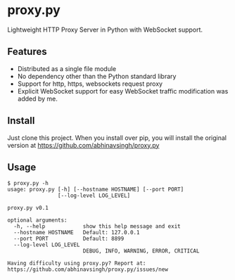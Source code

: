 proxy.py
========

Lightweight HTTP Proxy Server in Python with WebSocket support.

Features
--------

- Distributed as a single file module
- No dependency other than the Python standard library
- Support for http, https, websockets request proxy
- Explicit WebSocket support for easy WebSocket traffic modification was added by me.

Install
-------

Just clone this project. When you install over pip, you will install the original version at https://github.com/abhinavsingh/proxy.py 

Usage
-----

```
$ proxy.py -h
usage: proxy.py [-h] [--hostname HOSTNAME] [--port PORT]
                [--log-level LOG_LEVEL]

proxy.py v0.1

optional arguments:
  -h, --help            show this help message and exit
  --hostname HOSTNAME   Default: 127.0.0.1
  --port PORT           Default: 8899
  --log-level LOG_LEVEL
                        DEBUG, INFO, WARNING, ERROR, CRITICAL

Having difficulty using proxy.py? Report at:
https://github.com/abhinavsingh/proxy.py/issues/new
```
